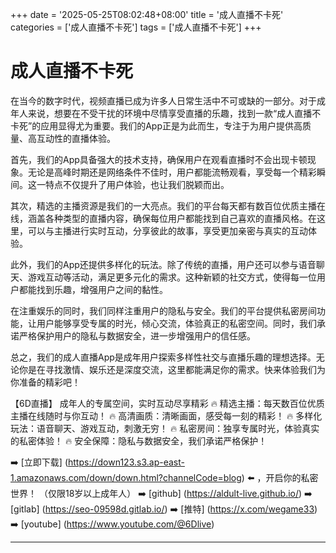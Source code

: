 +++
date = '2025-05-25T08:02:48+08:00'
title = '成人直播不卡死'
categories = ['成人直播不卡死']
tags = ['成人直播不卡死']
+++

# 成人直播不卡死

在当今的数字时代，视频直播已成为许多人日常生活中不可或缺的一部分。对于成年人来说，想要在不受干扰的环境中尽情享受直播的乐趣，找到一款“成人直播不卡死”的应用显得尤为重要。我们的App正是为此而生，专注于为用户提供高质量、高互动性的直播体验。

首先，我们的App具备强大的技术支持，确保用户在观看直播时不会出现卡顿现象。无论是高峰时期还是网络条件不佳时，用户都能流畅观看，享受每一个精彩瞬间。这一特点不仅提升了用户体验，也让我们脱颖而出。

其次，精选的主播资源是我们的一大亮点。我们的平台每天都有数百位优质主播在线，涵盖各种类型的直播内容，确保每位用户都能找到自己喜欢的直播风格。在这里，可以与主播进行实时互动，分享彼此的故事，享受更加亲密与真实的互动体验。

此外，我们的App还提供多样化的玩法。除了传统的直播，用户还可以参与语音聊天、游戏互动等活动，满足更多元化的需求。这种新颖的社交方式，使得每一位用户都能找到乐趣，增强用户之间的黏性。

在注重娱乐的同时，我们同样注重用户的隐私与安全。我们的平台提供私密房间功能，让用户能够享受专属的时光，倾心交流，体验真正的私密空间。同时，我们承诺严格保护用户的隐私与数据安全，进一步增强用户的信任感。

总之，我们的成人直播App是成年用户探索多样性社交与直播乐趣的理想选择。无论你是在寻找激情、娱乐还是深度交流，这里都能满足你的需求。快来体验我们为你准备的精彩吧！

【6D直播】
成年人的专属空间，实时互动尽享精彩
🔥 精选主播：每天数百位优质主播在线随时与你互动！
🔥 高清画质：清晰画面，感受每一刻的精彩！
🔥 多样化玩法：语音聊天、游戏互动，刺激无穷！
🔥 私密房间：独享专属时光，体验真实的私密体验！
🔥 安全保障：隐私与数据安全，我们承诺严格保护！

➡️ [立即下载] (https://down123.s3.ap-east-1.amazonaws.com/down/down.html?channelCode=blog) ⬅️ ，开启你的私密世界！
（仅限18岁以上成年人）
➡️ [github] (https://aldult-live.github.io/)
➡️ [gitlab] (https://seo-09598d.gitlab.io/)
➡️ [推特] (https://x.com/wegame33)
➡️ [youtube] (https://www.youtube.com/@6Dlive)

---
